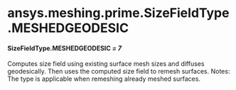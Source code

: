 # ansys.meshing.prime.SizeFieldType.MESHEDGEODESIC

<a id="ansys.meshing.prime.SizeFieldType.MESHEDGEODESIC"></a>

#### SizeFieldType.MESHEDGEODESIC *= 7*

Computes size field using existing surface mesh sizes and diffuses geodesically. Then uses the computed size field to remesh surfaces. Notes: The type is applicable when remeshing already meshed surfaces.

<!-- !! processed by numpydoc !! -->
